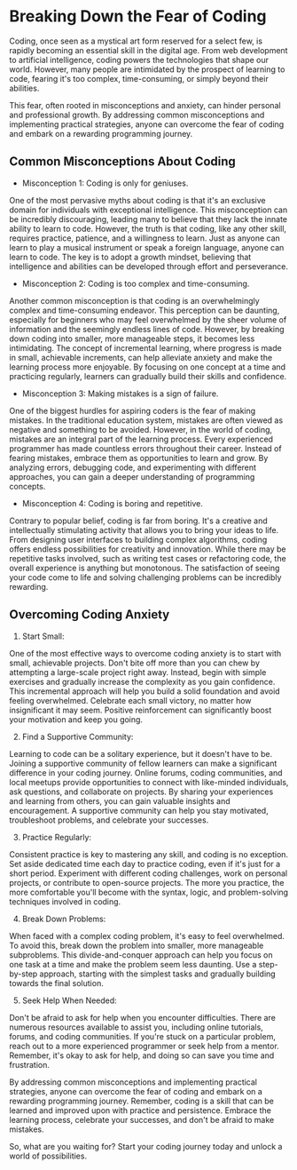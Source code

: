 # Breaking Down the Fear of Coding

Coding, once seen as a mystical art form reserved for a select few, is rapidly becoming an essential skill in the digital age. From web development to artificial intelligence, coding powers the technologies that shape our world. However, many people are intimidated by the prospect of learning to code, fearing it's too complex, time-consuming, or simply beyond their abilities.

This fear, often rooted in misconceptions and anxiety, can hinder personal and professional growth. By addressing common misconceptions and implementing practical strategies, anyone can overcome the fear of coding and embark on a rewarding programming journey.

## Common Misconceptions About Coding

* Misconception 1: Coding is only for geniuses.

One of the most pervasive myths about coding is that it's an exclusive domain for individuals with exceptional intelligence. This misconception can be incredibly discouraging, leading many to believe that they lack the innate ability to learn to code. However, the truth is that coding, like any other skill, requires practice, patience, and a willingness to learn. Just as anyone can learn to play a musical instrument or speak a foreign language, anyone can learn to code. The key is to adopt a growth mindset, believing that intelligence and abilities can be developed through effort and perseverance.

* Misconception 2: Coding is too complex and time-consuming.
  
Another common misconception is that coding is an overwhelmingly complex and time-consuming endeavor. This perception can be daunting, especially for beginners who may feel overwhelmed by the sheer volume of information and the seemingly endless lines of code. However, by breaking down coding into smaller, more manageable steps, it becomes less intimidating. The concept of incremental learning, where progress is made in small, achievable increments, can help alleviate anxiety and make the learning process more enjoyable. By focusing on one concept at a time and practicing regularly, learners can gradually build their skills and confidence.

* Misconception 3: Making mistakes is a sign of failure.
  
One of the biggest hurdles for aspiring coders is the fear of making mistakes. In the traditional education system, mistakes are often viewed as negative and something to be avoided. However, in the world of coding, mistakes are an integral part of the learning process. Every experienced programmer has made countless errors throughout their career. Instead of fearing mistakes, embrace them as opportunities to learn and grow. By analyzing errors, debugging code, and experimenting with different approaches, you can gain a deeper understanding of programming concepts.

* Misconception 4: Coding is boring and repetitive.
  
Contrary to popular belief, coding is far from boring. It's a creative and intellectually stimulating activity that allows you to bring your ideas to life. From designing user interfaces to building complex algorithms, coding offers endless possibilities for creativity and innovation. While there may be repetitive tasks involved, such as writing test cases or refactoring code, the overall experience is anything but monotonous. The satisfaction of seeing your code come to life and solving challenging problems can be incredibly rewarding.

## Overcoming Coding Anxiety

1. Start Small:

One of the most effective ways to overcome coding anxiety is to start with small, achievable projects. Don't bite off more than you can chew by attempting a large-scale project right away. Instead, begin with simple exercises and gradually increase the complexity as you gain confidence. This incremental approach will help you build a solid foundation and avoid feeling overwhelmed. Celebrate each small victory, no matter how insignificant it may seem. Positive reinforcement can significantly boost your motivation and keep you going.

2. Find a Supportive Community:

Learning to code can be a solitary experience, but it doesn't have to be. Joining a supportive community of fellow learners can make a significant difference in your coding journey. Online forums, coding communities, and local meetups provide opportunities to connect with like-minded individuals, ask questions, and collaborate on projects. By sharing your experiences and learning from others, you can gain valuable insights and encouragement. A supportive community can help you stay motivated, troubleshoot problems, and celebrate your successes.

3. Practice Regularly:

Consistent practice is key to mastering any skill, and coding is no exception. Set aside dedicated time each day to practice coding, even if it's just for a short period. Experiment with different coding challenges, work on personal projects, or contribute to open-source projects. The more you practice, the more comfortable you'll become with the syntax, logic, and problem-solving techniques involved in coding.

4. Break Down Problems:

When faced with a complex coding problem, it's easy to feel overwhelmed. To avoid this, break down the problem into smaller, more manageable subproblems. This divide-and-conquer approach can help you focus on one task at a time and make the problem seem less daunting. Use a step-by-step approach, starting with the simplest tasks and gradually building towards the final solution.

5. Seek Help When Needed:

Don't be afraid to ask for help when you encounter difficulties. There are numerous resources available to assist you, including online tutorials, forums, and coding communities. If you're stuck on a particular problem, reach out to a more experienced programmer or seek help from a mentor. Remember, it's okay to ask for help, and doing so can save you time and frustration.

By addressing common misconceptions and implementing practical strategies, anyone can overcome the fear of coding and embark on a rewarding programming journey. Remember, coding is a skill that can be learned and improved upon with practice and persistence. Embrace the learning process, celebrate your successes, and don't be afraid to make mistakes.

So, what are you waiting for? Start your coding journey today and unlock a world of possibilities.
